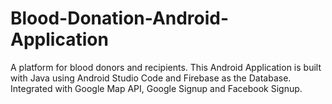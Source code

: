 # Blood-Donation-Android-Application
A platform for blood donors and recipients. This Android Application is built with Java using Android Studio Code and Firebase as the Database. Integrated with Google Map API, Google Signup and Facebook Signup.

